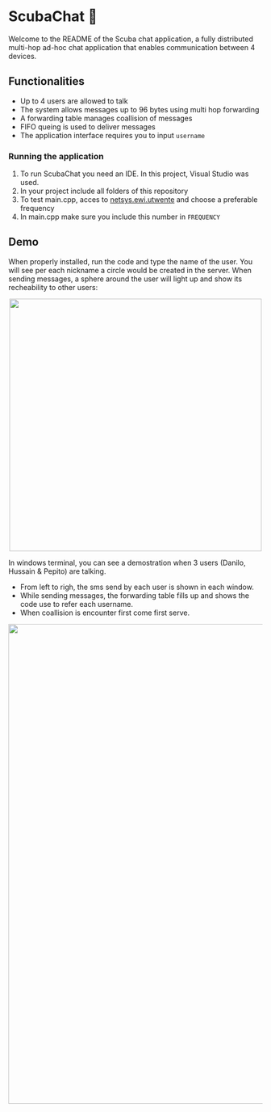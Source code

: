 # ScubaChat 🐬
Welcome to the README of the Scuba chat application, a fully distributed multi-hop ad-hoc chat application that enables communication between 4 devices.

## Functionalities
* Up to 4 users are allowed to talk
* The system allows messages up to 96 bytes using multi hop forwarding
* A forwarding table manages coallision of messages
* FIFO queing is used to deliver messages
* The application interface requires you to input `username`


### Running the application
1. To run ScubaChat you need an IDE. In this project, Visual Studio was used.
2. In your project include all folders of this repository
3. To test main.cpp, acces to [netsys.ewi.utwente](http://netsys.ewi.utwente.nl/integrationproject) and choose a preferable frequency
4. In main.cpp make sure you include this number in `FREQUENCY`

## Demo
When properly installed, run the code and type the name of the user. You will see per each nickname a circle would be created in the server.
When sending messages, a sphere around the user will light up and  show its recheability to other users:

<p align="center">
<img src="https://user-images.githubusercontent.com/70687643/151673074-73f4fbf2-9531-4a96-8fd8-9839f1d09e94.png" width ="500">
</p>

In windows terminal, you can see a demostration when 3 users (Danilo, Hussain & Pepito) are talking.
- From left to righ, the sms send by each user is shown in each window.
- While sending messages, the forwarding table fills up and shows the code use to refer each username.
- When coallision is encounter first come first serve.

<p align="center">
<img src="https://user-images.githubusercontent.com/70687643/151673076-8e338aa8-2f2e-460b-a8cf-0d0a60a238de.png" width ="950">
</p>


